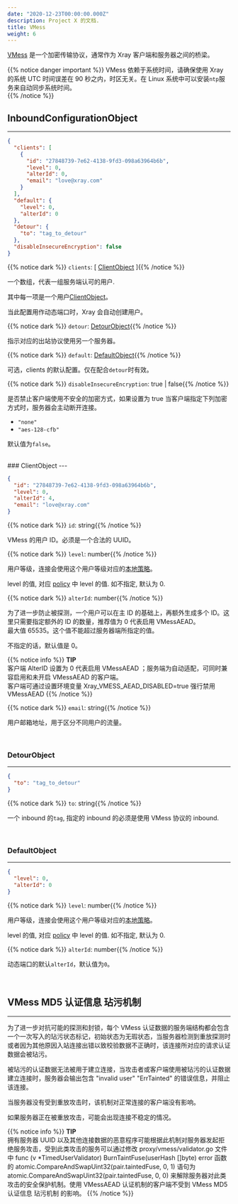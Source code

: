 ```yaml
---
date: "2020-12-23T00:00:00.000Z"
description: Project X 的文档.
title: VMess
weight: 6
---
```


[VMess](../../../develop/protocols/vmess) 是一个加密传输协议，通常作为 Xray 客户端和服务器之间的桥梁。

{{% notice danger important %}}
VMess 依赖于系统时间，请确保使用 Xray 的系统 UTC 时间误差在 90 秒之内，时区无关。在 Linux 系统中可以安装`ntp`服务来自动同步系统时间。</br>
{{% /notice %}}

## InboundConfigurationObject
---

```json
{
  "clients": [
    {
      "id": "27848739-7e62-4138-9fd3-098a63964b6b",
      "level": 0,
      "alterId": 0,
      "email": "love@xray.com"
    }
  ],
  "default": {
    "level": 0,
    "alterId": 0
  },
  "detour": {
    "to": "tag_to_detour"
  },
  "disableInsecureEncryption": false
}
```

{{% notice dark %}} `clients`: \[ [ClientObject](#clientobject) \]{{% /notice %}}

一个数组，代表一组服务端认可的用户.

其中每一项是一个用户[ClientObject](#clientobject)。

当此配置用作动态端口时，Xray 会自动创建用户。

{{% notice dark %}} `detour`: [DetourObject](#detourobject){{% /notice %}}

指示对应的出站协议使用另一个服务器。

{{% notice dark %}} `default`: [DefaultObject](#defaultobject){{% /notice %}}

可选，clients 的默认配置。仅在配合`detour`时有效。

{{% notice dark %}} `disableInsecureEncryption`: true | false{{% /notice %}}

是否禁止客户端使用不安全的加密方式，如果设置为 true 当客户端指定下列加密方式时，服务器会主动断开连接。
- `"none"`
- `"aes-128-cfb"`

默认值为`false`。

<br />
### ClientObject
---

```json
{
  "id": "27848739-7e62-4138-9fd3-098a63964b6b",
  "level": 0,
  "alterId": 4,
  "email": "love@xray.com"
}
```

{{% notice dark %}} `id`: string{{% /notice %}}

VMess 的用户 ID。必须是一个合法的 UUID。

{{% notice dark %}} `level`: number{{% /notice %}}

用户等级，连接会使用这个用户等级对应的[本地策略](../../base/policy#levelpolicyobject)。

level 的值, 对应 [policy](../../base/policy#policyobject) 中 level 的值. 如不指定, 默认为 0.

{{% notice dark %}} `alterId`: number{{% /notice %}}

为了进一步防止被探测，一个用户可以在主 ID 的基础上，再额外生成多个 ID。这里只需要指定额外的 ID 的数量，推荐值为 0 代表启用 VMessAEAD。<br />
最大值 65535。这个值不能超过服务器端所指定的值。

不指定的话，默认值是 0。

{{% notice info %}}
**TIP**\
客户端 AlterID 设置为 0 代表启用 VMessAEAD ；服务端为自动适配，可同时兼容启用和未开启 VMessAEAD 的客户端。<br />
客户端可通过设置环境变量 Xray_VMESS_AEAD_DISABLED=true 强行禁用 VMessAEAD
{{% /notice %}}

{{% notice dark %}} `email`: string{{% /notice %}}

用户邮箱地址，用于区分不同用户的流量。

<br />

### DetourObject
---

```json
{
  "to": "tag_to_detour"
}
```

{{% notice dark %}} `to`: string{{% /notice %}}

一个 inbound 的`tag`, 指定的 inbound 的必须是使用 VMess 协议的 inbound. 

<br />

### DefaultObject
---

```json
{
  "level": 0,
  "alterId": 0
}
```

{{% notice dark %}} `level`: number{{% /notice %}}

用户等级，连接会使用这个用户等级对应的[本地策略](../../base/policy#levelpolicyobject)。

level 的值, 对应 [policy](../../base/policy#policyobject) 中 level 的值. 如不指定, 默认为 0.

{{% notice dark %}} `alterId`: number{{% /notice %}}

动态端口的默认`alterId`，默认值为`0`。

<br />

## VMess MD5 认证信息 玷污机制
---

为了进一步对抗可能的探测和封锁，每个 VMess 认证数据的服务端结构都会包含一个一次写入的玷污状态标记，初始状态为无瑕状态，当服务器检测到重放探测时或者因为其他原因入站连接出错以致校验数据不正确时，该连接所对应的请求认证数据会被玷污。

被玷污的认证数据无法被用于建立连接，当攻击者或客户端使用被玷污的认证数据建立连接时，服务器会输出包含 "invalid user" "ErrTainted" 的错误信息，并阻止该连接。

当服务器没有受到重放攻击时，该机制对正常连接的客户端没有影响。

如果服务器正在被重放攻击，可能会出现连接不稳定的情况。

{{% notice info %}}
**TIP**\
拥有服务器 UUID 以及其他连接数据的恶意程序可能根据此机制对服务器发起拒绝服务攻击，受到此类攻击的服务可以通过修改 proxy/vmess/validator.go 文件中 func (v \*TimedUserValidator) BurnTaintFuse(userHash []byte) error 函数的 atomic.CompareAndSwapUint32(pair.taintedFuse, 0, 1) 语句为 atomic.CompareAndSwapUint32(pair.taintedFuse, 0, 0) 来解除服务器对此类攻击的安全保护机制。使用 VMessAEAD 认证机制的客户端不受到 VMess MD5 认证信息 玷污机制 的影响。
{{% /notice %}}

